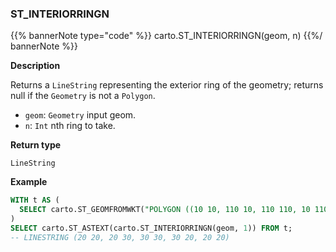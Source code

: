 ### ST_INTERIORRINGN

{{% bannerNote type="code" %}}
carto.ST_INTERIORRINGN(geom, n)
{{%/ bannerNote %}}

**Description**

Returns a `LineString` representing the exterior ring of the geometry; returns null if the `Geometry` is not a `Polygon`.

* `geom`: `Geometry` input geom.
* `n`: `Int` nth ring to take.

**Return type**

`LineString`

**Example**

```sql
WITH t AS (
  SELECT carto.ST_GEOMFROMWKT("POLYGON ((10 10, 110 10, 110 110, 10 110, 10 10), (20 20, 20 30, 30 30, 30 20, 20 20), (40 20, 40 30, 50 30, 50 20, 40 20))") AS geom
)
SELECT carto.ST_ASTEXT(carto.ST_INTERIORRINGN(geom, 1)) FROM t;
-- LINESTRING (20 20, 20 30, 30 30, 30 20, 20 20)
```
